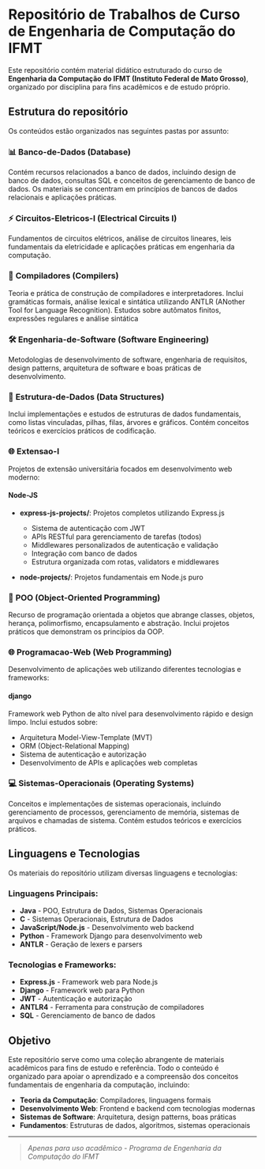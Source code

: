 # Repositório de Trabalhos de Curso de Engenharia de Computação do IFMT

Este repositório contém material didático estruturado do curso de **Engenharia da Computação do IFMT (Instituto Federal de Mato Grosso)**, organizado por disciplina para fins acadêmicos e de estudo próprio.

## Estrutura do repositório

Os conteúdos estão organizados nas seguintes pastas por assunto:

### 📊 **Banco-de-Dados** (Database)

Contém recursos relacionados a banco de dados, incluindo design de banco de dados, consultas SQL e conceitos de gerenciamento de banco de dados. Os materiais se concentram em princípios de bancos de dados relacionais e aplicações práticas.

### ⚡ **Circuitos-Eletricos-I** (Electrical Circuits I)

Fundamentos de circuitos elétricos, análise de circuitos lineares, leis fundamentais da eletricidade e aplicações práticas em engenharia da computação.

### 🔧 **Compiladores** (Compilers)

Teoria e prática de construção de compiladores e interpretadores. Inclui gramáticas formais, análise lexical e sintática utilizando ANTLR (ANother Tool for Language Recognition). Estudos sobre autômatos finitos, expressões regulares e análise sintática

### 🛠️ **Engenharia-de-Software** (Software Engineering)

Metodologias de desenvolvimento de software, engenharia de requisitos, design patterns, arquitetura de software e boas práticas de desenvolvimento.

### 🔗 **Estrutura-de-Dados** (Data Structures)

Inclui implementações e estudos de estruturas de dados fundamentais, como listas vinculadas, pilhas, filas, árvores e gráficos. Contém conceitos teóricos e exercícios práticos de codificação.

### 🌐 **Extensao-I**

Projetos de extensão universitária focados em desenvolvimento web moderno:

#### **Node-JS**
- **express-js-projects/**: Projetos completos utilizando Express.js
  - Sistema de autenticação com JWT
  - APIs RESTful para gerenciamento de tarefas (todos)
  - Middlewares personalizados de autenticação e validação
  - Integração com banco de dados
  - Estrutura organizada com rotas, validators e middlewares

- **node-projects/**: Projetos fundamentais em Node.js puro

### 🎯 **POO** (Object-Oriented Programming)

Recurso de programação orientada a objetos que abrange classes, objetos, herança, polimorfismo, encapsulamento e abstração. Inclui projetos práticos que demonstram os princípios da OOP.

### 🌐 **Programacao-Web** (Web Programming)

Desenvolvimento de aplicações web utilizando diferentes tecnologias e frameworks:

#### **django**
Framework web Python de alto nível para desenvolvimento rápido e design limpo. Inclui estudos sobre:
- Arquitetura Model-View-Template (MVT)
- ORM (Object-Relational Mapping)
- Sistema de autenticação e autorização
- Desenvolvimento de APIs e aplicações web completas

### 💻 **Sistemas-Operacionais** (Operating Systems)
Conceitos e implementações de sistemas operacionais, incluindo gerenciamento de processos, gerenciamento de memória, sistemas de arquivos e chamadas de sistema. Contém estudos teóricos e exercícios práticos.

## Linguagens e Tecnologias

Os materiais do repositório utilizam diversas linguagens e tecnologias:

### Linguagens Principais:
- **Java** - POO, Estrutura de Dados, Sistemas Operacionais
- **C** - Sistemas Operacionais, Estrutura de Dados
- **JavaScript/Node.js** - Desenvolvimento web backend
- **Python** - Framework Django para desenvolvimento web
- **ANTLR** - Geração de lexers e parsers

### Tecnologias e Frameworks:
- **Express.js** - Framework web para Node.js
- **Django** - Framework web para Python
- **JWT** - Autenticação e autorização
- **ANTLR4** - Ferramenta para construção de compiladores
- **SQL** - Gerenciamento de banco de dados


## Objetivo

Este repositório serve como uma coleção abrangente de materiais acadêmicos para fins de estudo e referência. Todo o conteúdo é organizado para apoiar o aprendizado e a compreensão dos conceitos fundamentais de engenharia da computação, incluindo:

- **Teoria da Computação**: Compiladores, linguagens formais
- **Desenvolvimento Web**: Frontend e backend com tecnologias modernas
- **Sistemas de Software**: Arquitetura, design patterns, boas práticas
- **Fundamentos**: Estruturas de dados, algoritmos, sistemas operacionais

---

> *Apenas para uso acadêmico - Programa de Engenharia da Computação do IFMT*
